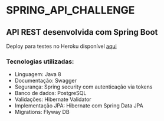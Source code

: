 # SPRING_API_CHALLENGE

## API REST desenvolvida com Spring Boot

Deploy para testes no Heroku disponível [aqui](https://springchallenge.herokuapp.com/swagger-ui.html#)

### Tecnologias utilizadas:

- Linguagem: Java 8
- Documentação: Swagger
- Segurança: Spring security com autenticação via tokens
- Banco de dados: PostgreSQL
- Validações: Hibernate Validator
- Implementação JPA: Hibernate com Spring Data JPA
- Migrations: Flyway DB
